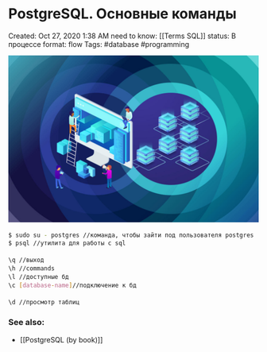 # PostgreSQL. Основные команды

Created: Oct 27, 2020 1:38 AM
need to know: [[Terms SQL]]
status: В процессе
format: flow
Tags: #database #programming 


![%D0%A3%D1%81%D1%82%D0%B0%D0%BD%D0%BE%D0%B2%D0%BA%D0%B0,%20%D0%BD%D0%B0%D1%81%D1%82%D1%80%D0%BE%D0%B8%CC%86%D0%BA%D0%B0,%20%D0%BA%D0%BE%D0%BD%D1%81%D0%BE%D0%BB%D1%8C%20c0c8a7e4a0d74ed08ea556ee5217fee7/Untitled.png](Images/Programming/%D0%A3%D1%81%D1%82%D0%B0%D0%BD%D0%BE%D0%B2%D0%BA%D0%B0,%20%D0%BD%D0%B0%D1%81%D1%82%D1%80%D0%BE%D0%B9%D0%BA%D0%B0,%20%D0%BA%D0%BE%D0%BD%D1%81%D0%BE%D0%BB%D1%8C%20c0c8a7e4a0d74ed08ea556ee5217fee7/Untitled.png)

```bash
$ sudo su - postgres //команда, чтобы зайти под пользователя postgres
$ psql //утилита для работы с sql

\q //выход
\h //commands
\l //доступные бд
\c [database-name]//подключение к бд

\d //просмотр таблиц
```

### See also: 
- [[PostgreSQL (by book)]]